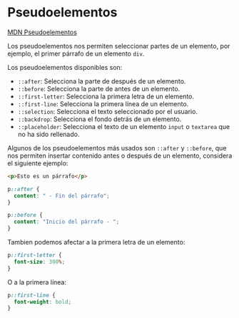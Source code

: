 # Pseudoelementos

[MDN Pseudoelementos](https://developer.mozilla.org/es/docs/Web/CSS/Pseudo-elements)

Los pseudoelementos nos permiten seleccionar partes de un elemento, por ejemplo, el primer párrafo de un elemento `div`.

Los pseudoelementos disponibles son:

- `::after`: Selecciona la parte de después de un elemento.
- `::before`: Selecciona la parte de antes de un elemento.
- `::first-letter`: Selecciona la primera letra de un elemento.
- `::first-line`: Selecciona la primera línea de un elemento.
- `::selection`: Selecciona el texto seleccionado por el usuario.
- `::backdrop`: Selecciona el fondo detrás de un elemento.
- `::placeholder`: Selecciona el texto de un elemento `input` o `textarea` que no ha sido rellenado.

Algunos de los pseudoelementos más usados son `::after` y `::before`, que nos permiten insertar contenido antes o después de un elemento, considera el siguiente ejemplo:

```html
<p>Esto es un párrafo</p>
```

```css
p::after {
  content: " - Fin del párrafo";
}

p::before {
  content: "Inicio del párrafo - ";
}
```

Tambien podemos afectar a la primera letra de un elemento:

```css
p::first-letter {
  font-size: 300%;
}
```

O a la primera línea:

```css
p::first-line {
  font-weight: bold;
}
```

